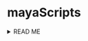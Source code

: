 
# mayaScripts

<details><summary>READ ME</summary>
<p>

PURPOSE:
These scripts were created using version Maya 2022 and Python 3. I am a beginner coder and 3D animator so any feedback is welcome. These scripts have helped me with faster workflows in my classes. All scripts can be middle mouse dragged and converted into shelf buttons for easy access.

GOALS:
As an aspiring TD in production or gaming I took classes through CGMA to learn Maya and other 3D animation software. The code is heavily commented because they are intended as tools for animation or modeling students who do not typically look at the MEL or python script editor. I created small scripts with the intent of solving a few challenges I faced in Maya as well as optimizing the workflow for modelers and animators:

GOAL 1: As a beginner, the Maya interface has a lot of new tools. An example is the image plane which you cannot pull up by searching the help menu in Maya. I created the front facing camera view image plane script so I wouldn't have to remember where the image plane button is located. <b>This will help me or other beginners new to Maya when we can't remember where this tool is that is often used for setting up a model.</b>

GOAL 2: <b>Following goal 1, the same script helps with creating efficiency of tools themselves and interdependencies of tools to save time.</b> The script was applicable to the following scenarios from class and outside class:
  - Scenario 1: Using the image plane laying out vertices or blocking out anatomically correct shapes for a model like a robot
  - Scenario 2: Using this script in conjunction with the CV curve tool to quickly trace bottles for a scene. If I need to make quite a few different bottles, this script will help shorten the setup time.
  - Scenario 3: Using this script for modeling a lotion bottle to block out the shape using geometry

GOAL 3: <b>The script for mixamo T-rig pose was created to shorten set up time for animating my robot character using a mixamo rig.</b> Since the characters have to always start in T-pose, this script will come in handy for avoiding repition of manual set up steps. I wanted to also script the mapping assignment of joints in humanIK but this script was more complex so unfortunately this would have to be done in a refactor once I understood more.

GOAL 4: <b> Familiarizing myself with the Maya Python API and creating an autorig, I added the ball_autorig script. This is mainly used for reference for building other autorig tools. 

Credit to David Mooy for teaching the class on Introduction to Maya and Chris Zurbrigg for tutorials on creating tools in the Maya Python API.


